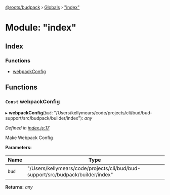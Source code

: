 [@roots/budpack](../README.md) › [Globals](../globals.md) › ["index"](_index_.md)

# Module: "index"

## Index

### Functions

* [webpackConfig](_index_.md#const-webpackconfig)

## Functions

### `Const` webpackConfig

▸ **webpackConfig**(`bud`: "/Users/kellymears/code/projects/cli/bud/bud-support/src/budpack/builder/index"): *any*

*Defined in [index.js:17](https://github.com/roots/bud-support/blob/5f43850/src/budpack/builder/webpack/index.js#L17)*

Make Webpack Config

**Parameters:**

Name | Type |
------ | ------ |
`bud` | "/Users/kellymears/code/projects/cli/bud/bud-support/src/budpack/builder/index" |

**Returns:** *any*
